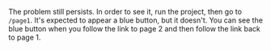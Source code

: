 The problem still persists. In order to see it, run the project, then go to `/page1`. It's expected to appear a blue button, but it doesn't. You can see the blue button when you follow the link to page 2 and then follow the link back to page 1.